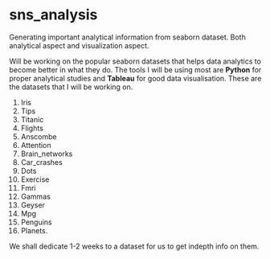 # sns_analysis
Generating important analytical information from seaborn dataset. Both analytical aspect and visualization aspect.

Will be working on the popular seaborn datasets that helps data analytics to become better in what they do. 
The tools I will be using most are **Python** for proper analytical studies and **Tableau** for good data visualisation.
These are the datasets that I will be working on.
1. Iris 
2. Tips
3. Titanic
4. Flights
6. Anscombe
7. Attention
8. Brain_networks
9. Car_crashes
10. Dots 
11. Exercise 
12. Fmri
13. Gammas
14. Geyser
15. Mpg
16. Penguins
17. Planets. 

We shall dedicate 1-2 weeks to a dataset for us to get indepth info on them.
